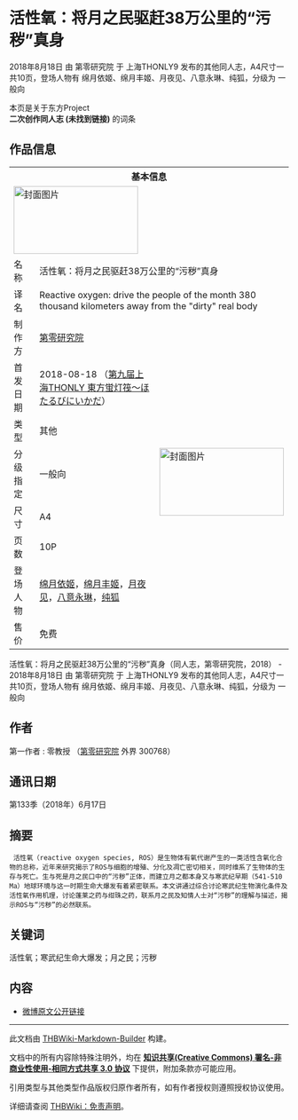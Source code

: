 # 活性氧：将月之民驱赶38万公里的“污秽”真身

<!-- source html: G:\repos\THBWiki-Markdown-Builder\THBWikiMarkdown\Temp\main\1\1b\ns0%3A%E6%B4%BB%E6%80%A7%E6%B0%A7%EF%BC%9A%E5%B0%86%E6%9C%88%E4%B9%8B%E6%B0%91%E9%A9%B1%E8%B5%B638%E4%B8%87%E5%85%AC%E9%87%8C%E7%9A%84%E2%80%9C%E6%B1%A1%E7%A7%BD%E2%80%9D%E7%9C%9F%E8%BA%AB.html -->

2018年8月18日 由 第零研究院 于 上海THONLY9 发布的其他同人志，A4尺寸一共10页，登场人物有 绵月依姬、绵月丰姬、月夜见、八意永琳、纯狐，分级为 一般向

本页是关于东方Project  
 **二次创作同人志 (未找到链接)** 的词条
## 作品信息

<table><tbody><tr><th colspan="3">基本信息</th></tr><tr><td class="cover-artwork-mobile" colspan="2"><a href="./文件-活性氧：将月之民驱赶38万公里的“污秽”真身封面.png.md" class="image" title="封面图片"><img alt="封面图片" src="https://upload.thwiki.cc/thumb/7/71/%E6%B4%BB%E6%80%A7%E6%B0%A7%EF%BC%9A%E5%B0%86%E6%9C%88%E4%B9%8B%E6%B0%91%E9%A9%B1%E8%B5%B638%E4%B8%87%E5%85%AC%E9%87%8C%E7%9A%84%E2%80%9C%E6%B1%A1%E7%A7%BD%E2%80%9D%E7%9C%9F%E8%BA%AB%E5%B0%81%E9%9D%A2.png/224px-%E6%B4%BB%E6%80%A7%E6%B0%A7%EF%BC%9A%E5%B0%86%E6%9C%88%E4%B9%8B%E6%B0%91%E9%A9%B1%E8%B5%B638%E4%B8%87%E5%85%AC%E9%87%8C%E7%9A%84%E2%80%9C%E6%B1%A1%E7%A7%BD%E2%80%9D%E7%9C%9F%E8%BA%AB%E5%B0%81%E9%9D%A2.png" decoding="async" loading="lazy" width="224" height="122" srcset="https://upload.thwiki.cc/thumb/7/71/%E6%B4%BB%E6%80%A7%E6%B0%A7%EF%BC%9A%E5%B0%86%E6%9C%88%E4%B9%8B%E6%B0%91%E9%A9%B1%E8%B5%B638%E4%B8%87%E5%85%AC%E9%87%8C%E7%9A%84%E2%80%9C%E6%B1%A1%E7%A7%BD%E2%80%9D%E7%9C%9F%E8%BA%AB%E5%B0%81%E9%9D%A2.png/336px-%E6%B4%BB%E6%80%A7%E6%B0%A7%EF%BC%9A%E5%B0%86%E6%9C%88%E4%B9%8B%E6%B0%91%E9%A9%B1%E8%B5%B638%E4%B8%87%E5%85%AC%E9%87%8C%E7%9A%84%E2%80%9C%E6%B1%A1%E7%A7%BD%E2%80%9D%E7%9C%9F%E8%BA%AB%E5%B0%81%E9%9D%A2.png 1.5x, https://upload.thwiki.cc/thumb/7/71/%E6%B4%BB%E6%80%A7%E6%B0%A7%EF%BC%9A%E5%B0%86%E6%9C%88%E4%B9%8B%E6%B0%91%E9%A9%B1%E8%B5%B638%E4%B8%87%E5%85%AC%E9%87%8C%E7%9A%84%E2%80%9C%E6%B1%A1%E7%A7%BD%E2%80%9D%E7%9C%9F%E8%BA%AB%E5%B0%81%E9%9D%A2.png/448px-%E6%B4%BB%E6%80%A7%E6%B0%A7%EF%BC%9A%E5%B0%86%E6%9C%88%E4%B9%8B%E6%B0%91%E9%A9%B1%E8%B5%B638%E4%B8%87%E5%85%AC%E9%87%8C%E7%9A%84%E2%80%9C%E6%B1%A1%E7%A7%BD%E2%80%9D%E7%9C%9F%E8%BA%AB%E5%B0%81%E9%9D%A2.png 2x" data-file-width="742" data-file-height="405"></a></td>
</tr><tr><td class="label">名称</td><td colspan="2"> 活性氧：将月之民驱赶38万公里的“污秽”真身 </td></tr><tr><td class="label">译名</td><td colspan="2"> Reactive oxygen: drive the people of the month 380 thousand kilometers away from the &#34;dirty&#34; real body </td></tr><tr><td class="label">制作方</td><td><a href="./第零研究院.md" title="第零研究院">第零研究院</a></td><td class="cover-artwork" rowspan="8" style="min-width:224px;"><a href="./文件-活性氧：将月之民驱赶38万公里的“污秽”真身封面.png.md" class="image" title="封面图片"><img alt="封面图片" src="https://upload.thwiki.cc/thumb/7/71/%E6%B4%BB%E6%80%A7%E6%B0%A7%EF%BC%9A%E5%B0%86%E6%9C%88%E4%B9%8B%E6%B0%91%E9%A9%B1%E8%B5%B638%E4%B8%87%E5%85%AC%E9%87%8C%E7%9A%84%E2%80%9C%E6%B1%A1%E7%A7%BD%E2%80%9D%E7%9C%9F%E8%BA%AB%E5%B0%81%E9%9D%A2.png/224px-%E6%B4%BB%E6%80%A7%E6%B0%A7%EF%BC%9A%E5%B0%86%E6%9C%88%E4%B9%8B%E6%B0%91%E9%A9%B1%E8%B5%B638%E4%B8%87%E5%85%AC%E9%87%8C%E7%9A%84%E2%80%9C%E6%B1%A1%E7%A7%BD%E2%80%9D%E7%9C%9F%E8%BA%AB%E5%B0%81%E9%9D%A2.png" decoding="async" loading="lazy" width="224" height="122" srcset="https://upload.thwiki.cc/thumb/7/71/%E6%B4%BB%E6%80%A7%E6%B0%A7%EF%BC%9A%E5%B0%86%E6%9C%88%E4%B9%8B%E6%B0%91%E9%A9%B1%E8%B5%B638%E4%B8%87%E5%85%AC%E9%87%8C%E7%9A%84%E2%80%9C%E6%B1%A1%E7%A7%BD%E2%80%9D%E7%9C%9F%E8%BA%AB%E5%B0%81%E9%9D%A2.png/336px-%E6%B4%BB%E6%80%A7%E6%B0%A7%EF%BC%9A%E5%B0%86%E6%9C%88%E4%B9%8B%E6%B0%91%E9%A9%B1%E8%B5%B638%E4%B8%87%E5%85%AC%E9%87%8C%E7%9A%84%E2%80%9C%E6%B1%A1%E7%A7%BD%E2%80%9D%E7%9C%9F%E8%BA%AB%E5%B0%81%E9%9D%A2.png 1.5x, https://upload.thwiki.cc/thumb/7/71/%E6%B4%BB%E6%80%A7%E6%B0%A7%EF%BC%9A%E5%B0%86%E6%9C%88%E4%B9%8B%E6%B0%91%E9%A9%B1%E8%B5%B638%E4%B8%87%E5%85%AC%E9%87%8C%E7%9A%84%E2%80%9C%E6%B1%A1%E7%A7%BD%E2%80%9D%E7%9C%9F%E8%BA%AB%E5%B0%81%E9%9D%A2.png/448px-%E6%B4%BB%E6%80%A7%E6%B0%A7%EF%BC%9A%E5%B0%86%E6%9C%88%E4%B9%8B%E6%B0%91%E9%A9%B1%E8%B5%B638%E4%B8%87%E5%85%AC%E9%87%8C%E7%9A%84%E2%80%9C%E6%B1%A1%E7%A7%BD%E2%80%9D%E7%9C%9F%E8%BA%AB%E5%B0%81%E9%9D%A2.png 2x" data-file-width="742" data-file-height="405"></a></td>
</tr><tr><td class="label">首发日期</td><td>2018-08-18&#160;（<a href="/展会作品列表?e=%E4%B8%8A%E6%B5%B7THONLY%239">第九届上海THONLY 東方蛍灯筏～ほたるびにいかだ</a>）</td></tr><tr><td class="label">类型</td><td>其他</td></tr><tr><td class="label">分级指定</td><td>一般向</td></tr><tr><td class="label">尺寸</td><td>A4</td></tr><tr><td class="label">页数</td><td>10P</td></tr><tr><td class="label">登场人物</td><td><a href="./绵月依姬.md" title="绵月依姬">绵月依姬</a>，<a href="./绵月丰姬.md" title="绵月丰姬">绵月丰姬</a>，<a href="./月夜见.md" title="月夜见">月夜见</a>，<a href="./八意永琳.md" title="八意永琳">八意永琳</a>，<a href="./纯狐.md" title="纯狐">纯狐</a></td></tr><tr><td class="label">售价</td><td>免费</td></tr></tbody></table>

活性氧：将月之民驱赶38万公里的“污秽”真身（同人志，第零研究院，2018） - 2018年8月18日 由 第零研究院 于 上海THONLY9 发布的其他同人志，A4尺寸一共10页，登场人物有 绵月依姬、绵月丰姬、月夜见、八意永琳、纯狐，分级为 一般向
## 作者
第一作者
: 零教授 （[第零研究院](./第零研究院.md)  外界 300768）

## 通讯日期
  
第133季（2018年）6月17日
  

## 摘要
```
 活性氧（reactive oxygen species, ROS）是生物体有氧代谢产生的一类活性含氧化合物的总称，近年来研究揭示了ROS与细胞的增殖、分化及凋亡密切相关，同时维系了生物体的生存与死亡。生与死是月之民口中的“污秽”正体，而建立月之都本身又与寒武纪早期（541-510 Ma）地球环境与这一时期生命大爆发有着紧密联系。本文讲通过综合讨论寒武纪生物演化条件及活性氧作用机理，讨论蓬莱之药与绀珠之药，联系月之民及知情人士对“污秽”的理解与描述，揭示ROS与“污秽”的必然联系。
```

## 关键词
  
活性氧；寒武纪生命大爆发；月之民；污秽
  

## 内容
- [微博原文公开链接](https://weibo.com/ttarticle/p/show?id=2309404251913590851693)

  
  

  





---

此文档由 [THBWiki-Markdown-Builder](https://github.com/Delsin-Yu/THBWiki-Markdown-Builder) 构建。

文档中的所有内容除特殊注明外，均在 [**知识共享(Creative Commons) 署名-非商业性使用-相同方式共享 3.0 协议**](https://creativecommons.org/licenses/by-sa/3.0/deed.zh-hans) 下提供，附加条款亦可能应用。

引用类型与其他类型作品版权归原作者所有，如有作者授权则遵照授权协议使用。

详细请查阅 [THBWiki：免责声明](https://thbwiki.cc/THBWiki:%E5%85%8D%E8%B4%A3%E5%A3%B0%E6%98%8E)。

